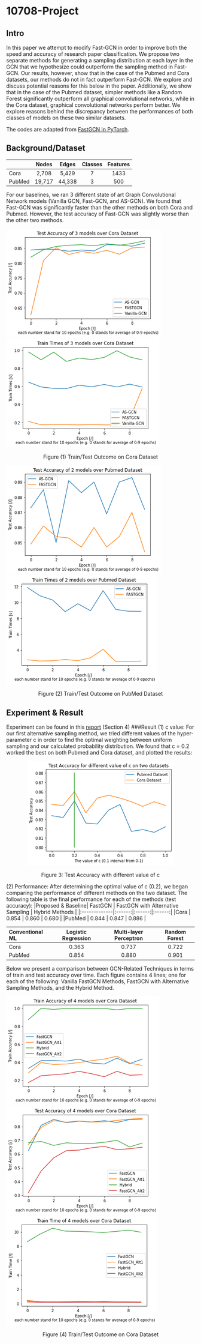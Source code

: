 # 10708-Project

## Intro
In this paper we attempt to modify Fast-GCN in order to improve both the speed and accuracy of research paper classification. We propose two separate methods for generating a sampling distribution at each layer in the GCN that we hypothesize could outperform the sampling method in Fast-GCN. Our results, however, show that in the case of the Pubmed and Cora datasets, our methods do not in fact outperform Fast-GCN. We explore and discuss potential reasons for this below in the paper. Additionally, we show that in the case of the Pubmed dataset, simpler methods like a Random Forest significantly outperform all graphical convolutional networks, while in the Cora dataset, graphical convolutional networks perform better. We explore reasons behind the discrepancy between the performances of both classes of models on these two similar datasets.

The codes are adapted from [FastGCN in PyTorch](https://github.com/Gkunnan97/FastGCN_pytorch).

## Background/Dataset
|              | Nodes | Edges | Classes | Features |
|:-------------|:------:|:------:|:------:|:------:|
|Cora     |  2,708 |  5,429 |  7 |  1433 |
|PubMed       |  19,717 |  44,338 |  3 |  500 |

For our baselines, we ran 3 different state of art Graph Convolutional Network models (Vanilla GCN, Fast-GCN, and AS-GCN). We found that Fast-GCN was significantly faster than the other methods on both Cora and Pubmed. However, the test accuracy of Fast-GCN was slightly worse than the other two methods.

![Test Accuracy of 3 models over Cora Dataset](https://github.com/Mr-Msz/10708-Project/blob/main/Images/Pre_Test_Acc_Cora.png)
![Train Time of 3 models over Cora Dataset](https://github.com/Mr-Msz/10708-Project/blob/main/Images/Pre_Train_Time_Cora.png)
<p align="center">Figure (1) Train/Test Outcome on Cora Dataset</p>

 
![Test Accuracy of 3 models over Pubmed Dataset](https://github.com/Mr-Msz/10708-Project/blob/main/Images/Pre_Test_Acc_Pub.png)
![Test Accuracy of 3 models over Pubmed Dataset](https://github.com/Mr-Msz/10708-Project/blob/main/Images/Pre_Train_Time_Pub.png)
<p align="center">Figure (2) Train/Test Outcome on PubMed Dataset</p>

## Experiment & Result
Experiment can be found in this [report](https://github.com/Mr-Msz/10708-Project/blob/main/10708_Final_Project.pdf) (Section 4)
###Result
(1) c value:
For our first alternative sampling method, we tried different values of the hyper-parameter c in order to find the optimal weighting between uniform sampling and our calculated probability distribution. We found that c = 0.2 worked the best on both Pubmed and Cora dataset, and plotted the results:

<p align="center">
  <img src="https://github.com/Mr-Msz/10708-Project/blob/main/Images/c-graph.png" />
</p>
<p align="center">Figure 3: Test Accuracy with different value of c</p>

(2) Performance:
After determining the optimal value of c (0.2), we began comparing the performance of different methods on the two dataset. The following table is the final performance for each of the methods (test accuracy):
|Proposed & Baseline| FastGCN | FastGCN with Alternative Sampling | Hybrid Methods |
|:-------------|:------:|:------:|:------:|
|Cora     |  0.854 |  0.860 |   0.680 |
|PubMed       |  0.844 |  0.847 |   0.886 |

|Conventional ML| Logistic Regression | Multi-layer Perceptron | Random Forest |
|:-------------|:------:|:------:|:------:|
|Cora     |  0.363 |   0.737 |    0.722 |
|PubMed       |  0.854 |   0.880 |    0.901 |

Below we present a comparison between GCN-Related Techniques in terms of train and test accuracy over time. Each figure contains 4 lines; one for each of the following: Vanilla FastGCN Methods, FastGCN with Alternative Sampling Methods, and the Hybrid Method.

![Train Accuracy of 3 models over Cora Dataset](https://github.com/Mr-Msz/10708-Project/blob/main/Images/Train_Acc_Cora.png)
![Test Time of 3 models over Cora Dataset](https://github.com/Mr-Msz/10708-Project/blob/main/Images/Test_Acc_Cora.png)
![Train Time of 3 models over Cora Dataset](https://github.com/Mr-Msz/10708-Project/blob/main/Images/Train_Time_Cora.png)
<p align="center">Figure (4) Train/Test Outcome on Cora Dataset</p>

